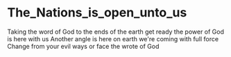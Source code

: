 # The_Nations_is_open_unto_us
Taking the word of God to the ends of the earth 
get ready the power of God is here with us
Another angle is here on earth
we're coming with full force
Change from your evil ways or face the wrote of God

